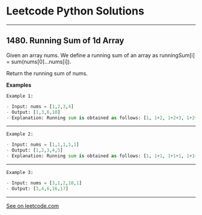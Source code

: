 # Leetcode Python Solutions

---

## 1480. Running Sum of 1d Array

Given an array nums. We define a running sum of an array as runningSum[i] = sum(nums[0]…nums[i]).

Return the running sum of nums.


**Examples**


`Example 1:`

```python
- Input: nums = [1,2,3,4]
- Output: [1,3,6,10]
- Explanation: Running sum is obtained as follows: [1, 1+2, 1+2+3, 1+2+3+4].
```

---

`Example 2:`

```python
- Input: nums = [1,1,1,1,1]
- Output: [1,2,3,4,5]
- Explanation: Running sum is obtained as follows: [1, 1+1, 1+1+1, 1+1+1+1, 1+1+1+1+1].
```

---

`Example 3:`

```python
- Input: nums = [3,1,2,10,1]
- Output: [3,4,6,16,17]
```

---


[See on leetcode.com](https://leetcode.com/problems/running-sum-of-1d-array/)